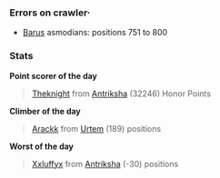 ### Errors on crawler·
- [Barus](/#/ranking/Barus) asmodians: positions 751 to 800


### Stats

**Point scorer of the day**
>[Theknight](/#/character/Antriksha/135676) from [Antriksha](/#/ranking/Antriksha)  (32246) Honor Points


**Climber of the day**
>[Arackk](/#/character/Urtem/1950284) from [Urtem](/#/ranking/Urtem)  (189) positions


**Worst of the day**
>[Xxluffyx](/#/character/Antriksha/645854) from [Antriksha](/#/ranking/Antriksha)  (-30) positions


